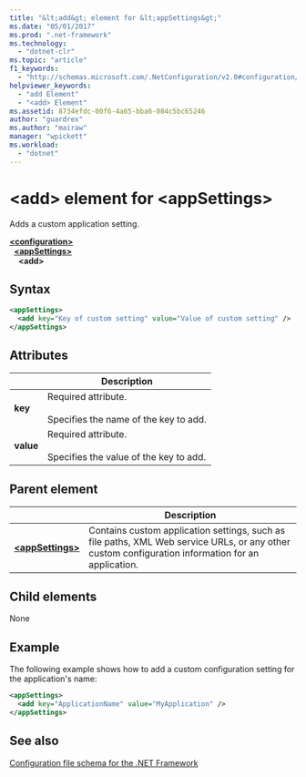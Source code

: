```yaml
---
title: "&lt;add&gt; element for &lt;appSettings&gt;"
ms.date: "05/01/2017"
ms.prod: ".net-framework"
ms.technology: 
  - "dotnet-clr"
ms.topic: "article"
f1_keywords: 
  - "http://schemas.microsoft.com/.NetConfiguration/v2.0#configuration/appSettings/add"
helpviewer_keywords: 
  - "add Element"
  - "<add> Element"
ms.assetid: 8734efdc-00f6-4a65-bba6-084c5bc65246
author: "guardrex"
ms.author: "mairaw"
manager: "wpickett"
ms.workload: 
  - "dotnet"
---
```


# \<add> element for \<appSettings>

Adds a custom application setting.

[**\<configuration>**](~/docs/framework/configure-apps/file-schema/configuration-element.md)   
&nbsp;&nbsp;[**\<appSettings>**](~/docs/framework/configure-apps/file-schema/appsettings/appsettings-element-for-configuration.md)   
&nbsp;&nbsp;&nbsp;&nbsp;**\<add>**

## Syntax

```xml
<appSettings>
  <add key="Key of custom setting" value="Value of custom setting" />
</appSettings>
```

## Attributes

|           | Description |
| --------- | ----------- |
| **key**   | Required attribute.<br><br>Specifies the name of the key to add. |
| **value** | Required attribute.<br><br>Specifies the value of the key to add. |

## Parent element

|     | Description |
| --- | ----------- |
| [**\<appSettings>**](~/docs/framework/configure-apps/file-schema/appsettings/appsettings-element-for-configuration.md) | Contains custom application settings, such as file paths, XML Web service URLs, or any other custom configuration information for an application. |

## Child elements

None

## Example

The following example shows how to add a custom configuration setting for the application's name:

```xml
<appSettings>
  <add key="ApplicationName" value="MyApplication" />
</appSettings>
```

## See also

[Configuration file schema for the .NET Framework](~/docs/framework/configure-apps/file-schema/index.md)
